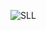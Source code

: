 ![SLL](https://github.com/Om-Bhandarkar/Data-Structure_in_C/assets/99426684/4eb66ca8-2a15-4681-9762-0ff06c3c75b7)


